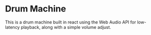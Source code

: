 # Drum Machine

This is a drum machine built in react using the Web Audio API for low-latency playback, along with a simple volume adjust.
